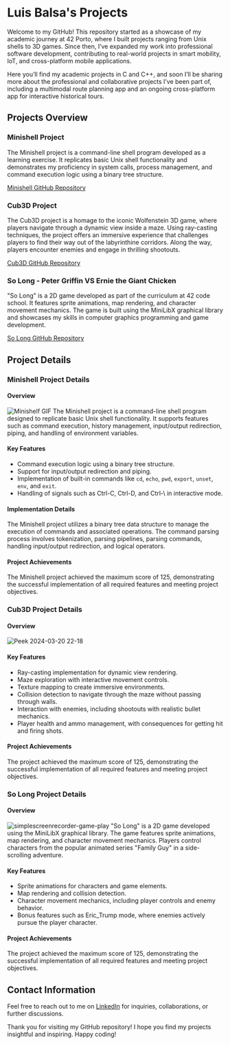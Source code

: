 # Luis Balsa's Projects

Welcome to my GitHub! This repository started as a showcase of my academic journey at 42 Porto, where I built projects ranging from Unix shells to 3D games. Since then, I’ve expanded my work into professional software development, contributing to real-world projects in smart mobility, IoT, and cross-platform mobile applications.

Here you’ll find my academic projects in C and C++, and soon I’ll be sharing more about the professional and collaborative projects I’ve been part of, including a multimodal route planning app and an ongoing cross-platform app for interactive historical tours.

## Projects Overview
### Minishell Project
The Minishell project is a command-line shell program developed as a learning exercise. It replicates basic Unix shell functionality and demonstrates my proficiency in system calls, process management, and command execution logic using a binary tree structure. 

[Minishell GitHub Repository](https://github.com/LuisBalsa/Minishell)

### Cub3D Project
The Cub3D project is a homage to the iconic Wolfenstein 3D game, where players navigate through a dynamic view inside a maze. Using ray-casting techniques, the project offers an immersive experience that challenges players to find their way out of the labyrinthine corridors. Along the way, players encounter enemies and engage in thrilling shootouts.

[Cub3D GitHub Repository](https://github.com/LuisBalsa/Cub3d)

### So Long - Peter Griffin VS Ernie the Giant Chicken
"So Long" is a 2D game developed as part of the curriculum at 42 code school. It features sprite animations, map rendering, and character movement mechanics. The game is built using the MiniLibX graphical library and showcases my skills in computer graphics programming and game development.

[So Long GitHub Repository](https://github.com/LuisBalsa/So_Long)

## Project Details
### Minishell Project Details
#### Overview
![Minishelf GIF](https://user-images.githubusercontent.com/81270660/272067638-f52afc1d-b27c-44e6-b503-f36e269d5a72.gif)
The Minishell project is a command-line shell program designed to replicate basic Unix shell functionality. It supports features such as command execution, history management, input/output redirection, piping, and handling of environment variables.

#### Key Features
- Command execution logic using a binary tree structure.
- Support for input/output redirection and piping.
- Implementation of built-in commands like `cd`, `echo`, `pwd`, `export`, `unset`, `env`, and `exit`.
- Handling of signals such as Ctrl-C, Ctrl-D, and Ctrl-\ in interactive mode.

#### Implementation Details
The Minishell project utilizes a binary tree data structure to manage the execution of commands and associated operations. The command parsing process involves tokenization, parsing pipelines, parsing commands, handling input/output redirection, and logical operators.

#### Project Achievements
The Minishell project achieved the maximum score of 125, demonstrating the successful implementation of all required features and meeting project objectives.

### Cub3D Project Details
#### Overview
![Peek 2024-03-20 22-18](https://github.com/LuisBalsa/Cub3d/assets/81270660/5ca81258-e10a-4aa4-b3bb-258862b09789)


#### Key Features
- Ray-casting implementation for dynamic view rendering.
- Maze exploration with interactive movement controls.
- Texture mapping to create immersive environments.
- Collision detection to navigate through the maze without passing through walls.
- Interaction with enemies, including shootouts with realistic bullet mechanics.
- Player health and ammo management, with consequences for getting hit and firing shots.

#### Project Achievements
The project achieved the maximum score of 125, demonstrating the successful implementation of all required features and meeting project objectives.

### So Long Project Details
#### Overview
![simplescreenrecorder-game-play](https://user-images.githubusercontent.com/81270660/255337185-03cbcf88-f751-4345-848d-af5c3c3383fe.gif)
"So Long" is a 2D game developed using the MiniLibX graphical library. The game features sprite animations, map rendering, and character movement mechanics. Players control characters from the popular animated series "Family Guy" in a side-scrolling adventure.

#### Key Features
- Sprite animations for characters and game elements.
- Map rendering and collision detection.
- Character movement mechanics, including player controls and enemy behavior.
- Bonus features such as Eric_Trump mode, where enemies actively pursue the player character.


#### Project Achievements
The project achieved the maximum score of 125, demonstrating the successful implementation of all required features and meeting project objectives.


## Contact Information
Feel free to reach out to me on [LinkedIn](https://www.linkedin.com/in/luis-balsa87/) for inquiries, collaborations, or further discussions.

Thank you for visiting my GitHub repository! I hope you find my projects insightful and inspiring. Happy coding!
